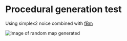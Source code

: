 # Procedural generation test
Using simplex2 noice combined with [fBm](https://code.google.com/archive/p/fractalterraingeneration/wikis/Fractional_Brownian_Motion.wiki)

![Image of random map generated](https://github.com/OrangeeWeb/map_generator/blob/master/images/test1.png "random map generated")
